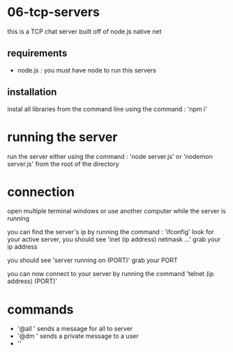 # 06-tcp-servers

this is a TCP chat server built off of node.js native net

## requirements

* node.js : you must have node to run this servers

## installation

instal all libraries from the command line using the command : 'npm i'

# running the server

run the server either using the command : 'node server.js' or 'nodemon server.js' from the root of the directory

# connection

open multiple terminal windows or use another computer while the server is running

you can find the server's ip by running the command : 'ifconfig' look for your active server, you should see 'inet (ip address) netmask ...' grab your ip address

you should see 'server running on (PORT)' grab your PORT

you can now connect to your server by running the command 'telnet (ip address) (PORT)'

# commands

* '@all <message>' sends a message for all to server
* '@dm <user> <message>' sends a private message to a user
* ''
